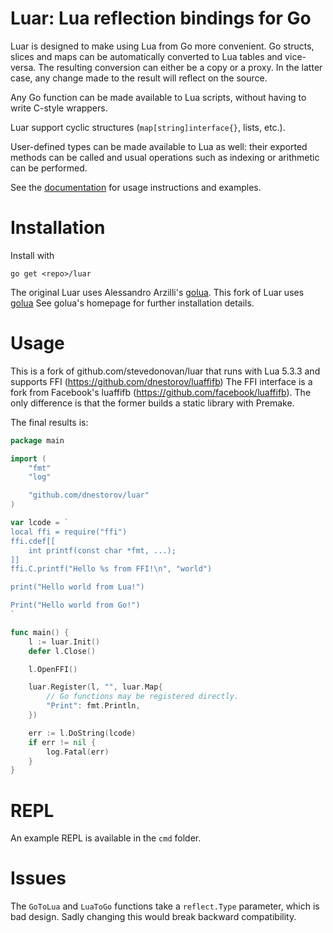 # Luar: Lua reflection bindings for Go

Luar is designed to make using Lua from Go more convenient. Go structs, slices
and maps can be automatically converted to Lua tables and vice-versa. The
resulting conversion can either be a copy or a proxy. In the latter case, any change
made to the result will reflect on the source.

Any Go function can be made available to Lua scripts, without having to write
C-style wrappers.

Luar support cyclic structures (`map[string]interface{}`, lists, etc.).

User-defined types can be made available to Lua as well: their exported methods
can be called and usual operations such as indexing or arithmetic can be
performed.

See the [documentation](http://godoc.org/github.com/stevedonovan/luar) for usage
instructions and examples.

# Installation

Install with

    go get <repo>/luar

The original Luar uses Alessandro Arzilli's [golua](https://github.com/aarzilli/golua).
This fork of Luar uses [golua](https://github.com/dnestorov/golua)
See golua's homepage for further installation details.

# Usage

This is a fork of github.com/stevedonovan/luar that runs with Lua 5.3.3 and supports FFI (https://github.com/dnestorov/luaffifb)
The FFI interface is a fork from Facebook's luaffifb (https://github.com/facebook/luaffifb). The only difference is that the former builds a static library with Premake.

The final results is:
```go
package main

import (
	"fmt"
	"log"

	"github.com/dnestorov/luar"
)

var lcode = `
local ffi = require("ffi")
ffi.cdef[[
	int printf(const char *fmt, ...);
]]
ffi.C.printf("Hello %s from FFI!\n", "world")

print("Hello world from Lua!")

Print("Hello world from Go!")
`

func main() {
	l := luar.Init()
	defer l.Close()

	l.OpenFFI()

	luar.Register(l, "", luar.Map{
		// Go functions may be registered directly.
		"Print": fmt.Println,
	})

	err := l.DoString(lcode)
	if err != nil {
		log.Fatal(err)
	}
}
```

# REPL

An example REPL is available in the `cmd` folder.

# Issues

The `GoToLua` and `LuaToGo` functions take a `reflect.Type` parameter, which is
bad design. Sadly changing this would break backward compatibility.
